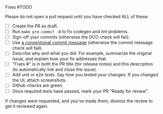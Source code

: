 Fixes #TODO

Please do not open a pull request until you have checked ALL of these:

* [ ] Create the PR as draft.
* [ ] Run `make pre-commit -B` to fix codegen and lint problems.
* [ ] Sign-off your commits (otherwise the DCO check will fail).
* [ ] Use [a conventional commit message](https://www.conventionalcommits.org/en/v1.0.0/) (otherwise the commit message check will fail).
* [ ] Describe why and what you did. For example, summarize the original issue, and explain how your fix addresses that.
* [ ] "Fixes #" is in both the PR title (for release notes) and this description (to automatically link and close the issue).
* [ ] Add unit or e2e tests. Say how you tested your changes. If you changed the UI, attach screenshots.
* [ ] Github checks are green.
* [ ] Once required tests have passed, mark your PR "Ready for review".

If changes were requested, and you've made them, dismiss the review to get it reviewed again.
